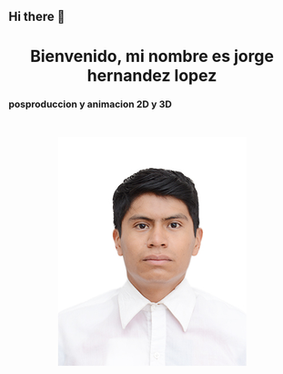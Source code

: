 ## Hi there 👋
<h1 align="center">Bienvenido, mi nombre es jorge hernandez lopez</h1>
<h3 algn="center">posproduccion y animacion 2D y 3D</h3>

<p align="center"><img src= ''></p>
<p align="center"><img src= 'https://github.com/chema1056/chema1056/blob/main/Jorge%20Hern%C3%A1ndez%20L%C3%B3pez%20TIAEVND%206A.jpg'></p>
<!--
**chema1056/chema1056** is a ✨ _special_ ✨ repository because its `README.md` (this file) appears on your GitHub profile.

Here are some ideas to get you started:

- 🔭 I’m currently working on ...
- 🌱 I’m currently learning ...
- 👯 I’m looking to collaborate on ...
- 🤔 I’m looking for help with ...
- 💬 Ask me about ...
- 📫 How to reach me: ...
- 😄 Pronouns: ...
- ⚡ Fun fact: ...
-->
